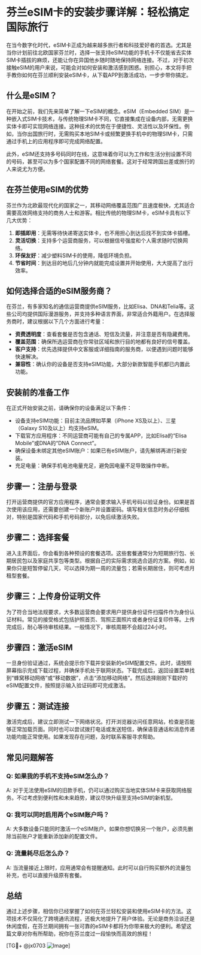 # 芬兰eSIM卡的安装步骤详解：轻松搞定国际旅行

在当今数字化时代，eSIM卡正成为越来越多旅行者和科技爱好者的首选。尤其是当你计划前往北欧国家芬兰时，选择一张支持eSIM功能的手机卡不仅能省去实体SIM卡插拔的麻烦，还能让你在异国他乡随时随地保持网络连接。不过，对于初次接触eSIM的用户来说，可能会对如何安装和激活感到困惑。别担心，本文将手把手教你如何在芬兰顺利安装eSIM卡，从下载APP到激活成功，一步步带你搞定。

## 什么是eSIM？

在开始之前，我们先来简单了解一下eSIM的概念。eSIM（Embedded SIM）是一种嵌入式SIM卡技术，与传统物理SIM卡不同，它直接集成在设备内部，无需更换实体卡即可实现网络连接。这种技术的优势在于便捷性、灵活性以及环保性。例如，当你出国旅行时，无需购买本地SIM卡或频繁更换手机中的物理SIM卡，只需通过手机上的应用程序即可完成网络配置。

此外，eSIM还支持多号码同时在线，这意味着你可以为工作和生活分别设置不同的号码，甚至可以为多个国家配置不同的网络套餐。这对于经常跨国出差或旅行的人来说尤为方便。

## 在芬兰使用eSIM的优势

芬兰作为北欧最现代化的国家之一，其移动网络覆盖范围广且速度极快，尤其适合需要高效网络支持的商务人士和游客。相比传统的物理SIM卡，eSIM卡具有以下几大优势：

1. **即插即用**：无需等待快递寄送实体卡，也不用担心到达后找不到实体卡插槽。
2. **灵活切换**：支持多个运营商服务，可以根据信号强度和个人需求随时切换网络。
3. **环保友好**：减少塑料SIM卡的使用，降低环境负担。
4. **节省时间**：到达目的地后几分钟内就能完成设置并开始使用，大大提高了出行效率。

## 如何选择合适的eSIM服务商？

在芬兰，有多家知名的通信运营商提供eSIM服务，比如Elisa、DNA和Telia等。这些公司均提供国际漫游服务，并支持多种语言界面，非常适合外籍用户。在选择服务商时，建议根据以下几个方面进行考量：

- **资费透明度**：查看套餐是否包含通话、短信及流量，并注意是否有隐藏费用。
- **覆盖范围**：确保所选运营商在你常驻区域和旅行目的地都有良好的信号覆盖。
- **客户支持**：优先选择提供中文客服或详细指南的服务商，以便遇到问题时能够快速解决。
- **兼容性**：确认你的设备是否支持eSIM功能，大部分新款智能手机都已内置此功能。

## 安装前的准备工作

在正式开始安装之前，请确保你的设备满足以下条件：

- 设备支持eSIM功能：目前主流品牌如苹果（iPhone XS及以上）、三星（Galaxy S10及以上）均支持eSIM。
- 下载官方应用程序：不同运营商可能有自己的专属APP，比如Elisa的“Elisa Mobile”或DNA的“DNA Connect”。
- 确保设备未绑定其他eSIM账户：如果已有eSIM账户，请先解绑再进行新安装。
- 充足电量：确保手机电池电量充足，避免因电量不足导致操作中断。

## 步骤一：注册与登录

打开运营商提供的官方应用程序，通常会要求输入手机号码以验证身份。如果是首次使用该应用，还需要创建一个新账户并设置密码。填写相关信息时务必仔细核对，特别是国家代码和手机号码部分，以免后续激活失败。

## 步骤二：选择套餐

进入主界面后，你会看到各种预设的套餐选项。这些套餐通常分为短期旅行包、长期居民包以及家庭共享包等类型。根据自己的实际需求挑选合适的方案。例如，如果你只是短暂停留几天，可以选择为期一周的流量包；若需长期居住，则可考虑月租型套餐。

## 步骤三：上传身份证明文件

为了符合当地法规要求，大多数运营商会要求用户提供身份证件扫描件作为身份认证材料。常见的接受格式包括护照首页、驾照正面照片或者身份证复印件等。上传完成后，耐心等待审核结果。一般情况下，审核周期不会超过24小时。

## 步骤四：激活eSIM

一旦身份验证通过，系统会提示你下载并安装新的eSIM配置文件。此时，请按照屏幕指示完成下载过程，并确保手机处于联网状态。下载完成后，返回设置菜单找到“蜂窝移动网络”或“移动数据”，点击“添加移动网络”。然后选择刚刚下载好的eSIM配置文件，按照提示输入验证码即可完成激活。

## 步骤五：测试连接

激活完成后，建议立即测试一下网络状况。打开浏览器访问任意网站，检查是否能够正常加载页面。同时也可以尝试拨打电话或发送短信，确保语音通话和消息传递功能均能正常使用。如果发现存在问题，及时联系客服寻求帮助。

## 常见问题解答

### Q: 如果我的手机不支持eSIM怎么办？
A: 对于无法使用eSIM的旧款手机，仍可以通过购买当地实体SIM卡来获取网络服务。不过考虑到便利性和未来趋势，建议尽快升级至支持eSIM的新机型。

### Q: 我可以同时启用两个eSIM账户吗？
A: 大多数设备只能同时激活一个eSIM账户。如果你想切换另一个账户，必须先删除当前账户才能重新添加新的配置文件。

### Q: 流量耗尽后怎么办？
A: 当流量接近上限时，应用通常会有提醒通知。此时可以自行购买额外的流量包补充，也可以直接升级原有套餐。

## 总结

通过上述步骤，相信你已经掌握了如何在芬兰轻松安装和使用eSIM卡的方法。这项技术不仅简化了跨境通讯流程，还极大地提升了用户体验。无论是商务洽谈还是休闲度假，在芬兰期间拥有一张可靠的eSIM卡都将为你带来极大的便利。希望这篇文章对你有所帮助，祝你在芬兰度过一段愉快而高效的旅程！

[TG💪+ @jx0703 ![Image](https://github.com/user-attachments/assets/dbca1d08-cadb-493c-b0ec-ad6f7a83f270)]